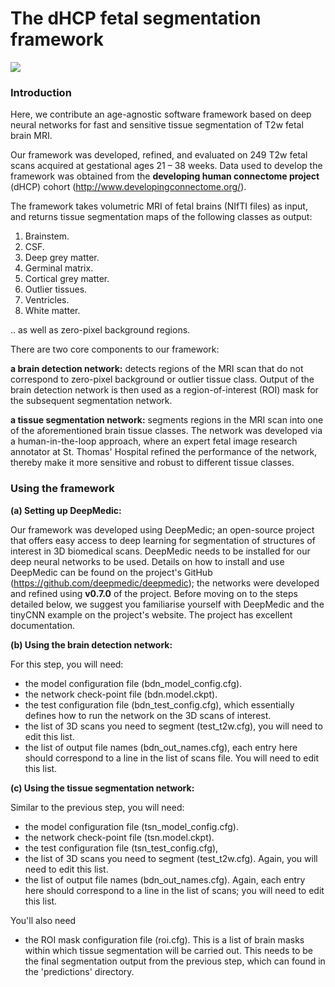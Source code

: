 # The dHCP fetal segmentation framework

![](https://github.com/afetit/dhcp-fetal-segmentation-tool/blob/master/documentation/for-github.png)

### **Introduction**


Here, we contribute an age-agnostic software framework based
on deep neural networks for fast and sensitive tissue 
segmentation of T2w fetal brain MRI. 

Our framework was developed, refined,
and evaluated on 249 T2w fetal scans acquired at gestational ages 21 – 38 weeks. Data used to develop the framework was obtained from the **developing human connectome project** 
(dHCP) cohort (http://www.developingconnectome.org/). 


The framework takes volumetric MRI of fetal brains (NIfTI files) as input, 
and returns tissue segmentation maps of the following classes as output:
1. Brainstem.
2. CSF.
3. Deep grey matter.
4. Germinal matrix.
5. Cortical grey matter.
6. Outlier tissues.
7. Ventricles.
8. White matter.

.. as well as zero-pixel background regions.


There are two core components to 
our framework:

**a brain detection network:** detects regions of the MRI scan that do not correspond to zero-pixel background or outlier 
tissue class. Output of the brain detection network is then used as a region-of-interest (ROI) mask for the subsequent segmentation network.

**a tissue segmentation network:** segments regions in the MRI scan into one of the aforementioned brain tissue classes.
The network was developed via a human-in-the-loop approach, where an expert fetal image research annotator at 
St. Thomas' Hospital refined the performance of the network, thereby make it more sensitive and robust to different tissue classes. 




### Using the framework


**(a) Setting up DeepMedic:**

Our framework was developed using DeepMedic; an open-source project that offers easy access to deep learning for segmentation of structures of interest in 3D biomedical scans.
DeepMedic needs to be installed for our deep neural networks to be used. Details on how to install and use DeepMedic can be found on 
the project's GitHub (https://github.com/deepmedic/deepmedic); the networks were developed and refined using **v0.7.0** of the project. Before moving on to the steps detailed below, we suggest you familiarise yourself with DeepMedic and the tinyCNN example on the project's website. The project has excellent documentation. 

**(b) Using the brain detection network:** 

For this step, you will need:
- the model configuration file (bdn_model_config.cfg).
- the network check-point file (bdn.model.ckpt).
- the test configuration file (bdn_test_config.cfg), which essentially defines how to run the network on the 3D scans of interest.
- the list of 3D scans you need to segment (test_t2w.cfg), you will need to edit this list.
- the list of output file names (bdn_out_names.cfg), each entry here should correspond to a line in the list of scans file. You will need to edit this list. 

**(c) Using the tissue segmentation network:** 

Similar to the previous step, you will need:
- the model configuration file (tsn_model_config.cfg).
- the network check-point file (tsn.model.ckpt).
- the test configuration file (tsn_test_config.cfg), 
- the list of 3D scans you need to segment (test_t2w.cfg). Again, you will need to edit this list.
- the list of output file names (bdn_out_names.cfg). Again, each entry here should correspond to a line in the list of scans; you will need to edit this list. 

You'll also need 
- the ROI mask configuration file (roi.cfg). This is a list of brain masks within which tissue segmentation will be carried out. This needs to be the final segmentation
output from the previous step, which can found in the 'predictions' directory. 




